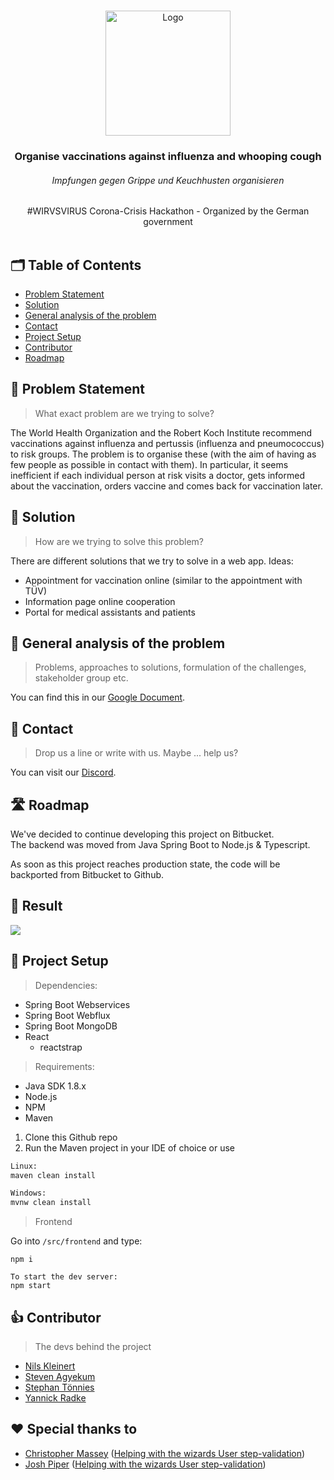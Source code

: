 
<!-- LOGO -->
<br />
<p align="center">
    <img src="https://i.imgur.com/Y8mU04P.png" alt="Logo" height="200">
  <h3 align="center">Organise vaccinations against influenza and whooping cough</h3>
  <h6 align="center">Impfungen gegen Grippe und Keuchhusten organisieren</h6>

  <p align="center">
    #WIRVSVIRUS Corona-Crisis Hackathon - Organized by the German government
    <br />
    <br />
  </p>
</p>

## 🗂 Table of Contents

* [Problem Statement](#-problem-statement)
* [Solution](#-solution)
* [General analysis of the problem](#-general-analysis-of-the-problem)
* [Contact](#-contact)
* [Project Setup](#-project-setup)
* [Contributor](#-contributor)
* [Roadmap](#%EF%B8%8F-roadmap)

## 🤯 Problem Statement
> What exact problem are we trying to solve?

The World Health Organization and the Robert Koch Institute
recommend vaccinations against influenza and pertussis (influenza and pneumococcus) to risk groups. The problem is to organise these (with the aim of having as few people as possible in contact with them). In particular, it seems inefficient if each individual person at risk visits a doctor, gets informed about the vaccination, orders vaccine and comes back for vaccination later.

## 🚀 Solution
> How are we trying to solve this problem?

There are different solutions that we try to solve in a web app.
Ideas:  
- Appointment for vaccination online (similar to the appointment with TÜV)
- Information page online cooperation
- Portal for medical assistants and patients

## 📑 General analysis of the problem
> Problems, approaches to solutions, formulation of the challenges, stakeholder group etc.

You can find this in our [Google Document](https://docs.google.com/document/d/1lXkxDYK4uNGaO6yIrNM39e_6-UJcBmuyNB2GVQkAq0s/edit).

## 💌 Contact
> Drop us a line or write with us. Maybe ... help us?

You can visit our [Discord](https://discord.gg/pVkYShn).

## 🛣️ Roadmap

We've decided to continue developing this project on Bitbucket.<br />
The backend was moved from Java Spring Boot to Node.js & Typescript.

As soon as this project reaches production state, the code will be backported from Bitbucket to Github.

## 🤩 Result
<img src="https://cdn.discordapp.com/attachments/691016855451730041/691450365446717461/nJ2pP5tEMv.gif" />

## 🔧 Project Setup

> Dependencies:

- Spring Boot Webservices
- Spring Boot Webflux
- Spring Boot MongoDB
- React
    - reactstrap

> Requirements: 

 - Java SDK 1.8.x
 - Node.js
 - NPM
- Maven

1. Clone this Github repo
2. Run the Maven project in your IDE of choice or use

```sh
Linux:
maven clean install

Windows:
mvnw clean install
```

> Frontend

Go into `/src/frontend` and type:
```text
npm i

To start the dev server:
npm start
```


## 👍 Contributor
 > The devs behind the project
 - [Nils Kleinert](https://nilskleinert.de)
 - [Steven Agyekum](https://github.com/Burnett01)
 - [Stephan Tönnies](https://github.com/StephanToennies)
 - [Yannick Radke](https://github.com/YK18415) 

## ❤ Special thanks to
 - [Christopher Massey](https://github.com/temar96) ([Helping with the wizards User step-validation](https://github.com/nils-kt/Impfungen-gegen-Grippe-und-Keuchhusten-organisieren/blob/c9a12e9fbfe00bf028a28625f15f5f1a92eb0751/src/frontend/src/components/appointment/steps/UserStep.js#L80))
 - [Josh Piper](https://github.com/JoshPiper) ([Helping with the wizards User step-validation](https://github.com/nils-kt/Impfungen-gegen-Grippe-und-Keuchhusten-organisieren/blob/c9a12e9fbfe00bf028a28625f15f5f1a92eb0751/src/frontend/src/components/appointment/steps/UserStep.js#L80))

